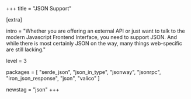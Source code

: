 +++
title = "JSON Support"

[extra]

intro = "Whether you are offering an external API or just want to talk to the modern Javascript Frontend Interface, you need to support JSON. And while there is most certainly JSON on the way, many things web-specific are still lacking."

level = 3

packages = [
  "serde_json",
  "json_in_type",
  "jsonway",
  "jsonrpc",
  "iron_json_response",
  "json",
  "valico"
]

newstag = "json"
+++
